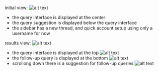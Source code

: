 
initial view:
![alt text](image-6.png)
- the query interface is displayed at the center
- the query suggestion is displayed below the query interface
- the sidebar has a new thread, and quick account setup using only a username for now

results view:
![alt text](image.png)
- the query interface is displayed at the top ![alt text](image-2.png)
- the follow-up query is displayed at the bottom ![alt text](image-1.png)
- scrollong down there is a suggestion for follow-up queries ![alt text](image-5.png)
